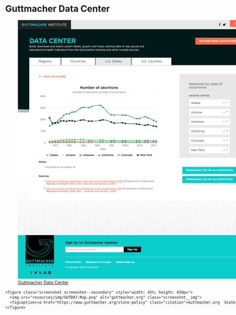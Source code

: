 <div class="screenshot__wrapper">
  <h1 class="screenshot__heading">Guttmacher Data Center</h1>
  <div class="screenshots" style="width: 1400px;">
    <figure class="screenshot screenshot--primary" style="width: 55%;">
      <img src="resources/img/GUTDAT-Trends.png" alt="data.guttmacher.org" class="screenshot__img">
      <figcaption><a href="https://data.guttmacher.org" class="citation">Guttmacher Data Center</a></figcaption>
    </figure>

    <figure class="screenshot screenshot--secondary" style="width: 45%; height: 650px">
      <img src="resources/img/GUTDAT-Map.png" alt="guttmacher.org" class="screenshot__img">
      <figcaption><a href="https://www.guttmacher.org/state-policy" class="citation">Guttmacher.org  State Policies</a></figcaption>
    </figure>
  </div>
</div>
